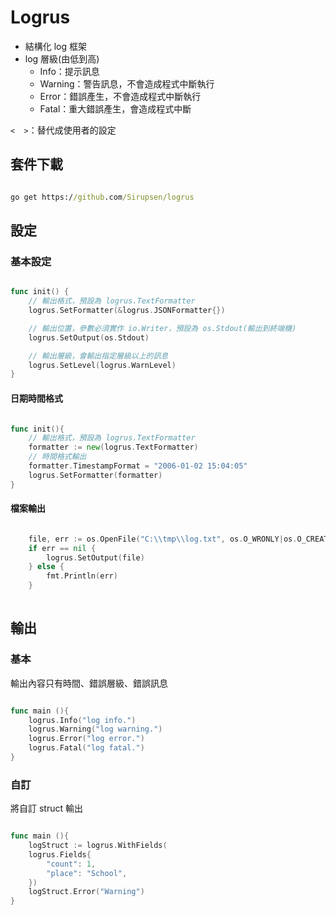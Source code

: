 # Logrus

* 結構化 log 框架
* log 層級(由低到高)
  * Info：提示訊息
  * Warning：警告訊息，不會造成程式中斷執行
  * Error：錯誤產生，不會造成程式中斷執行
  * Fatal：重大錯誤產生，會造成程式中斷

`<  >`：替代成使用者的設定

## 套件下載

```cmd

go get https://github.com/Sirupsen/logrus

```

## 設定

### 基本設定

```go

func init() {
	// 輸出格式，預設為 logrus.TextFormatter
	logrus.SetFormatter(&logrus.JSONFormatter{})

	// 輸出位置，參數必須實作 io.Writer，預設為 os.Stdout(輸出到終端機)
	logrus.SetOutput(os.Stdout)

	// 輸出層級，會輸出指定層級以上的訊息
	logrus.SetLevel(logrus.WarnLevel)
}

```

#### 日期時間格式

```go

func init(){
    // 輸出格式，預設為 logrus.TextFormatter
	formatter := new(logrus.TextFormatter)
	// 時間格式輸出
	formatter.TimestampFormat = "2006-01-02 15:04:05"
	logrus.SetFormatter(formatter)
}

```

#### 檔案輸出

```go

	file, err := os.OpenFile("C:\\tmp\\log.txt", os.O_WRONLY|os.O_CREATE, 0666)
	if err == nil {
		logrus.SetOutput(file)
	} else {
		fmt.Println(err)
	}
    
```

## 輸出

### 基本

輸出內容只有時間、錯誤層級、錯誤訊息

```go

func main (){
    logrus.Info("log info.")
    logrus.Warning("log warning.")
    logrus.Error("log error.")
    logrus.Fatal("log fatal.")
}


```

### 自訂

將自訂 struct 輸出

```go

func main (){
    logStruct := logrus.WithFields(
	logrus.Fields{
		"count": 1,
		"place": "School",
	})
	logStruct.Error("Warning")
}

```
